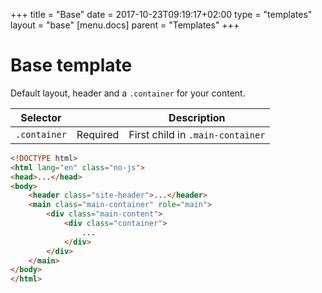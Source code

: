 +++
title = "Base"
date = 2017-10-23T09:19:17+02:00
type = "templates"
layout = "base"
[menu.docs]
parent = "Templates"
+++

# Base template

Default layout, header and a `.container` for your content.

<table class="table table--horizontal-borders">
	<thead>
		<tr>
			<th>Selector</th>
			<th></th>
			<th>Description</th>
		</tr>
	</thead>
	<tbody>
		<tr>
			<td><code>.container</code></td>
			<td><span class="label label--warning">Required</span></td>
			<td>First child in <code>.main-container</code></td>
		</tr>
	</tbody>
</table>


```html
<!DOCTYPE html>
<html lang="en" class="no-js">
<head>...</head>
<body>
	<header class="site-header">...</header>
	<main class="main-container" role="main">
		<div class="main-content">
			<div class="container">
				...
			</div>
		</div>
	</main>
</body>
</html>
```

